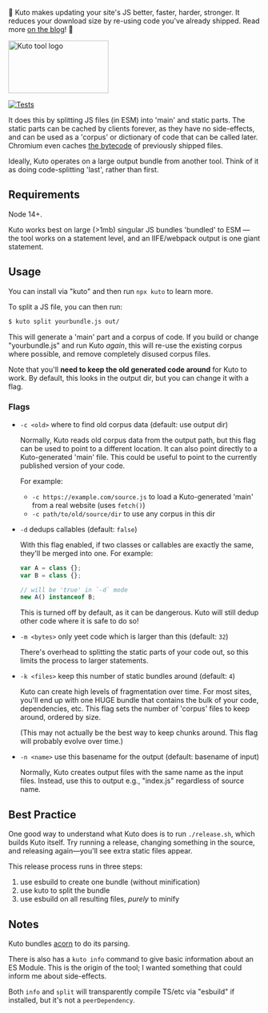🌈 Kuto makes updating your site's JS better, faster, harder, stronger.
It reduces your download size by re-using code you've already shipped.
Read more [on the blog](https://samthor.au/2024/kuto/)! 🌈

<img src="https://storage.googleapis.com/hwhistlr.appspot.com/og/kuto.jpeg" width="200" height="105" alt="Kuto tool logo" />

[![Tests](https://github.com/samthor/kuto/actions/workflows/tests.yml/badge.svg)](https://github.com/samthor/kuto/actions/workflows/tests.yml)

It does this by splitting JS files (in ESM) into 'main' and static parts.
The static parts can be cached by clients forever, as they have no side-effects, and can be used as a 'corpus' or dictionary of code that can be called later.
Chromium even caches [the bytecode](https://v8.dev/blog/code-caching-for-devs) of previously shipped files.

Ideally, Kuto operates on a large output bundle from another tool.
Think of it as doing code-splitting 'last', rather than first.

## Requirements

Node 14+.

Kuto works best on large (>1mb) singular JS bundles 'bundled' to ESM — the tool works on a statement level, and an IIFE/webpack output is one giant statement.

## Usage

You can install via "kuto" and then run `npx kuto` to learn more.

To split a JS file, you can then run:

```bash
$ kuto split yourbundle.js out/
```

This will generate a 'main' part and a corpus of code.
If you build or change "yourbundle.js" and run Kuto _again_, this will re-use the existing corpus where possible, and remove completely disused corpus files.

Note that you'll **need to keep the old generated code around** for Kuto to work.
By default, this looks in the output dir, but you can change it with a flag.

### Flags

- `-c <old>` where to find old corpus data (default: use output dir)

  Normally, Kuto reads old corpus data from the output path, but this flag can be used to point to a different location.
  It can also point directly to a Kuto-generated 'main' file.
  This could be useful to point to the currently published version of your code.

  For example:

  - `-c https://example.com/source.js` to load a Kuto-generated 'main' from a real website (uses `fetch()`)
  - `-c path/to/old/source/dir` to use any corpus in this dir

- `-d` dedups callables (default: `false`)

  With this flag enabled, if two classes or callables are exactly the same, they'll be merged into one.
  For example:

  ```ts
  var A = class {};
  var B = class {};

  // will be 'true' in `-d` mode
  new A() instanceof B;
  ```

  This is turned off by default, as it can be dangerous.
  Kuto will still dedup other code where it is safe to do so!

- `-m <bytes>` only yeet code which is larger than this (default: `32`)

  There's overhead to splitting the static parts of your code out, so this limits the process to larger statements.

- `-k <files>` keep this number of static bundles around (default: `4`)

  Kuto can create high levels of fragmentation over time.
  For most sites, you'll end up with one HUGE bundle that contains the bulk of your code, dependencies, etc.
  This flag sets the number of 'corpus' files to keep around, ordered by size.

  (This may not actually be the best way to keep chunks around.
  This flag will probably evolve over time.)

- `-n <name>` use this basename for the output (default: basename of input)

  Normally, Kuto creates output files with the same name as the input files.
  Instead, use this to output e.g., "index.js" regardless of source name.

## Best Practice

One good way to understand what Kuto does is to run `./release.sh`, which builds Kuto itself.
Try running a release, changing something in the source, and releasing again&mdash;you'll see extra static files appear.

This release process runs in three steps:

1. use esbuild to create one bundle (without minification)
2. use kuto to split the bundle
3. use esbuild on all resulting files, _purely_ to minify

## Notes

Kuto bundles [acorn](https://www.npmjs.com/package/acorn) to do its parsing.

There is also has a `kuto info` command to give basic information about an ES Module.
This is the origin of the tool; I wanted something that could inform me about side-effects.

Both `info` and `split` will transparently compile TS/etc via "esbuild" if installed, but it's not a `peerDependency`.
